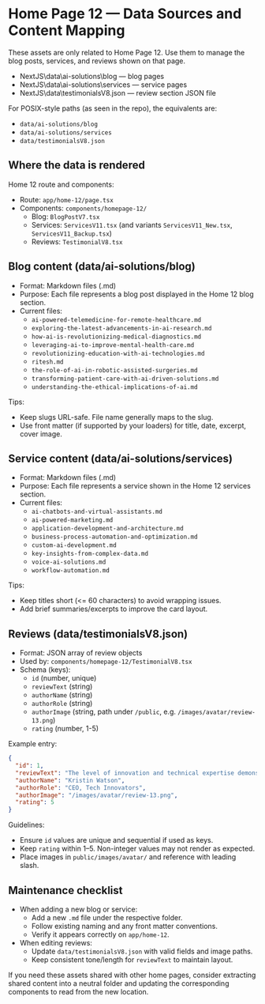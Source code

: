 # Home Page 12 — Data Sources and Content Mapping

These assets are only related to Home Page 12. Use them to manage the blog posts, services, and reviews shown on that page.

- NextJS\data\ai-solutions\blog — blog pages
- NextJS\data\ai-solutions\services — service pages
- NextJS\data\testimonialsV8.json — review section JSON file

For POSIX-style paths (as seen in the repo), the equivalents are:

- `data/ai-solutions/blog`
- `data/ai-solutions/services`
- `data/testimonialsV8.json`

## Where the data is rendered

Home 12 route and components:

- Route: `app/home-12/page.tsx`
- Components: `components/homepage-12/`
  - Blog: `BlogPostV7.tsx`
  - Services: `ServicesV11.tsx` (and variants `ServicesV11_New.tsx`, `ServicesV11_Backup.tsx`)
  - Reviews: `TestimonialV8.tsx`

## Blog content (data/ai-solutions/blog)

- Format: Markdown files (.md)
- Purpose: Each file represents a blog post displayed in the Home 12 blog section.
- Current files:
  - `ai-powered-telemedicine-for-remote-healthcare.md`
  - `exploring-the-latest-advancements-in-ai-research.md`
  - `how-ai-is-revolutionizing-medical-diagnostics.md`
  - `leveraging-ai-to-improve-mental-health-care.md`
  - `revolutionizing-education-with-ai-technologies.md`
  - `ritesh.md`
  - `the-role-of-ai-in-robotic-assisted-surgeries.md`
  - `transforming-patient-care-with-ai-driven-solutions.md`
  - `understanding-the-ethical-implications-of-ai.md`

Tips:

- Keep slugs URL-safe. File name generally maps to the slug.
- Use front matter (if supported by your loaders) for title, date, excerpt, cover image.

## Service content (data/ai-solutions/services)

- Format: Markdown files (.md)
- Purpose: Each file represents a service shown in the Home 12 services section.
- Current files:
  - `ai-chatbots-and-virtual-assistants.md`
  - `ai-powered-marketing.md`
  - `application-development-and-architecture.md`
  - `business-process-automation-and-optimization.md`
  - `custom-ai-development.md`
  - `key-insights-from-complex-data.md`
  - `voice-ai-solutions.md`
  - `workflow-automation.md`

Tips:

- Keep titles short (<= 60 characters) to avoid wrapping issues.
- Add brief summaries/excerpts to improve the card layout.

## Reviews (data/testimonialsV8.json)

- Format: JSON array of review objects
- Used by: `components/homepage-12/TestimonialV8.tsx`
- Schema (keys):
  - `id` (number, unique)
  - `reviewText` (string)
  - `authorName` (string)
  - `authorRole` (string)
  - `authorImage` (string, path under `/public`, e.g. `/images/avatar/review-13.png`)
  - `rating` (number, 1-5)

Example entry:

```json
{
  "id": 1,
  "reviewText": "The level of innovation and technical expertise demonstrated by this team is outstanding. They've transformed our digital presence completely.",
  "authorName": "Kristin Watson",
  "authorRole": "CEO, Tech Innovators",
  "authorImage": "/images/avatar/review-13.png",
  "rating": 5
}
```

Guidelines:

- Ensure `id` values are unique and sequential if used as keys.
- Keep `rating` within 1–5. Non-integer values may not render as expected.
- Place images in `public/images/avatar/` and reference with leading slash.

## Maintenance checklist

- When adding a new blog or service:
  - Add a new `.md` file under the respective folder.
  - Follow existing naming and any front matter conventions.
  - Verify it appears correctly on `app/home-12`.
- When editing reviews:
  - Update `data/testimonialsV8.json` with valid fields and image paths.
  - Keep consistent tone/length for `reviewText` to maintain layout.

If you need these assets shared with other home pages, consider extracting shared content into a neutral folder and updating the corresponding components to read from the new location.
